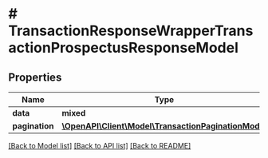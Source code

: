 # # TransactionResponseWrapperTransactionProspectusResponseModel

## Properties

Name | Type | Description | Notes
------------ | ------------- | ------------- | -------------
**data** | **mixed** |  |
**pagination** | [**\OpenAPI\Client\Model\TransactionPaginationModel**](TransactionPaginationModel.md) |  |

[[Back to Model list]](../../README.md#models) [[Back to API list]](../../README.md#endpoints) [[Back to README]](../../README.md)
